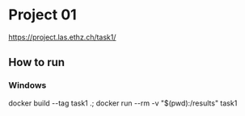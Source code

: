 # Project 01

https://project.las.ethz.ch/task1/

## How to run
### Windows
docker build --tag task1 .; docker run --rm -v "$(pwd):/results" task1